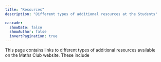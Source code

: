 ```yaml
---
title: "Resources"
description: "Different types of additional resources at the Students' Math Club at Indian Statistical Institute, Bangalore."

cascade:
  showDate: false
  showAuthor: false
  invertPagination: true
---
```


This page contains links to different types of additional resources available on the Maths Club website. These include
